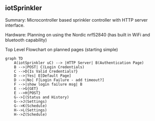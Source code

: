 ## iotSprinkler

Summary: Microcontroller based sprinkler controller with HTTP server interface.

Hardware: Planning on using the Nordic nrf52840 (has built in WiFi and bluetooth capability)

Top Level Flowchart on planned pages (starting simple)
```mermaid
graph TD
    A(iotSprinkler uC) --> |HTTP Server| B(Authentication Page)
    B -->|POST| C(Login Credentials)
    C -->D{Is Valid Credentials?}
    D -->|Yes| E[Default Page]
    D -->|No| F[Login Failure - add timeout?]
    F -->|show login failure msg| B 
    E -->G{GET}
    E -->H{POST}
    G-->I(Status and History)
    G-->J(Settings)
    G-->K(Schedule)
    H-->L(Settings)
    H-->Z(Schedule)
```
